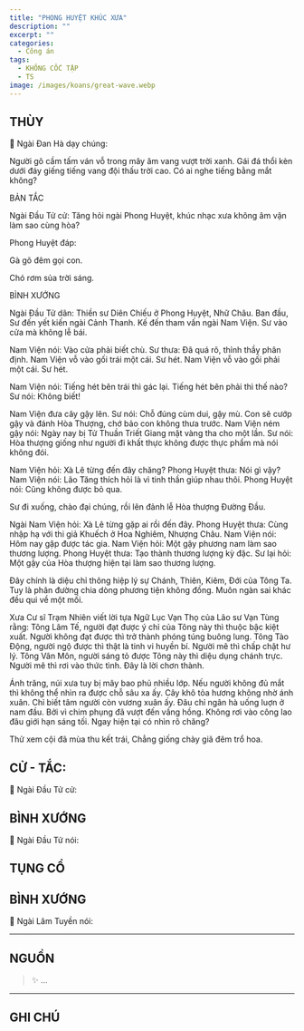 ```yaml
---
title: "PHONG HUYỆT KHÚC XƯA"
description: ""
excerpt: ""
categories:
  - Công án
tags:
  - KHÔNG CỐC TẬP
  - TS 
image: /images/koans/great-wave.webp
---
```


## THÙY

📢 Ngài Đan Hà dạy chúng:

Người gõ cầm tấm ván vỗ trong mây âm vang vượt trời xanh. Gái đá thổi kèn dưới đáy giếng tiếng vang đội thấu trời cao. Có ai nghe tiếng bằng mắt không?

BẢN TẮC

Ngài Đầu Tử cử: Tăng hỏi ngài Phong Huyệt, khúc nhạc xưa không âm vận làm sao cùng hòa?

Phong Huyệt đáp:

Gà gõ đêm gọi con.

Chó rơm sủa trời sáng.

BÌNH XƯỚNG

Ngài Đầu Tử dãn: Thiền sư Diên Chiếu ở Phong Huyệt, Nhữ Châu. Ban đầu, Sư đến yết kiến ngài Cảnh Thanh. Kế đến tham vấn ngài Nam Viện. Sư vào cửa mà không lễ bái.

Nam Viện nói: Vào cửa phải biết chù.
Sư thưa: Đã quá rõ, thỉnh thầy phân định.
Nam Viện vỗ vào gối trái một cái.
Sư hét.
Nam Viện vỗ vào gối phải một cái.
Sư hét.

Nam Viện nói: Tiếng hét bên trái thì gác lại. Tiếng hét bên phải thì thế nào?
Sư nói: Không biết!

Nam Viện đưa cây gậy lên.
Sư nói: Chỗ đúng cùm dui, gậy mù. Con sẽ cướp gậy và đánh Hòa Thượng, chớ bảo con không thưa trước.
Nam Viện ném gậy nói: Ngày nay bị Tử Thuần Triết Giang mặt vàng tha cho một lần.
Sư nói: Hòa thượng giống như người đi khất thực không được thực phẩm mà nói không đói.

Nam Viện hỏi: Xà Lê từng đến đây chăng?
Phong Huyệt thưa: Nói gì vậy?
Nam Viện nói: Lão Tăng thích hỏi là vì tinh thần giúp nhau thôi.
Phong Huyệt nói: Cũng không được bỏ qua.

Sư đi xuống, chào đại chúng, rồi lên đảnh lễ Hòa thượng Đường Đầu.

Ngài Nam Viện hỏi: Xà Lê từng gặp ai rồi đến đây.
Phong Huyệt thưa: Cùng nhập hạ với thi giả Khuếch ở Hoa Nghiêm, Nhượng Châu.
Nam Viện nói: Hôm nay gặp được tác gia.
Nam Viện hỏi: Một gậy phương nam làm sao thương lượng.
Phong Huyệt thưa: Tạo thành thương lượng kỳ đặc.
Sư lại hỏi: Một gậy của Hòa thượng hiện tại làm sao thương lượng.

Đây chính là diệu chỉ thông hiệp lý sự Chánh, Thiên, Kiêm, Đới của Tông Ta. Tuy là phân đường chia dòng phương tiện không đồng. Muôn ngàn sai khác đều qui về một mối.

Xưa Cư sĩ Trạm Nhiên viết lời tựa Ngữ Lục Vạn Thọ của Lão sư Vạn Tùng rằng: Tông Lâm Tế, người đạt được ý chỉ của Tông này thì thuộc bậc kiệt xuất. Người không đạt được thì trở thành phóng túng buông lung. Tông Tào Động, người ngộ được thì thật là tinh vi huyền bí. Người mê thì chấp chặt hư lý. Tông Vân Môn, người sáng tỏ được Tông này thì diệu dụng chánh trực. Người mê thì rơi vào thức tình. Đây là lời chơn thành.

Ánh trăng, núi xưa tuy bị mây bao phủ nhiều lớp. Nếu người không đủ mắt thì không thể nhìn ra được chỗ sâu xa ấy. Cây khô tỏa hương không nhờ ánh xuân. Chỉ biết tâm người còn vương xuân ấy. Đâu chỉ ngân hà uống luợn ở nam đầu. Bởi vì chim phụng đã vượt đến vầng hồng. Không rơi vào công lao đâu giới hạn sáng tối. Ngay hiện tại có nhìn rõ chăng?

Thử xem cội đã mùa thu kết trái,
Chẳng giống chày giã đêm trổ hoa.


## CỬ - TẮC:

📢 Ngài Đầu Tử cử:

> 

## BÌNH XƯỚNG

📢 Ngài Đầu Tử nói:



## TỤNG CỔ

<blockquote>

</blockquote>

## BÌNH XƯỚNG

📢 Ngài Lâm Tuyền nói:



<hr class="blog-rule" />

## NGUỒN

> ✨ ...

<hr class="blog-rule" />

## GHI CHÚ

[^1]: ⭐️ <a href="/masters/Shaoshan-Huanpu" target="_blank">🔗 TS </a>
